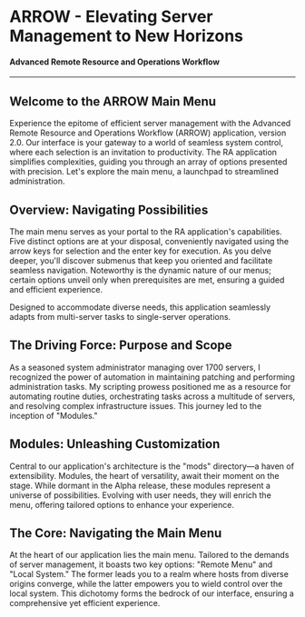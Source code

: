 # ARROW - Elevating Server Management to New Horizons
#### Advanced Remote Resource and Operations Workflow
---
## Welcome to the ARROW Main Menu
Experience the epitome of efficient server management with the Advanced Remote Resource and Operations Workflow (ARROW) application, version 2.0. Our interface is your gateway to a world of seamless system control, where each selection is an invitation to productivity. The RA application simplifies complexities, guiding you through an array of options presented with precision. Let's explore the main menu, a launchpad to streamlined administration.

## Overview: Navigating Possibilities
The main menu serves as your portal to the RA application's capabilities. Five distinct options are at your disposal, conveniently navigated using the arrow keys for selection and the enter key for execution. As you delve deeper, you'll discover submenus that keep you oriented and facilitate seamless navigation. Noteworthy is the dynamic nature of our menus; certain options unveil only when prerequisites are met, ensuring a guided and efficient experience.

Designed to accommodate diverse needs, this application seamlessly adapts from multi-server tasks to single-server operations.

## The Driving Force: Purpose and Scope
As a seasoned system administrator managing over 1700 servers, I recognized the power of automation in maintaining patching and performing administration tasks. My scripting prowess positioned me as a resource for automating routine duties, orchestrating tasks across a multitude of servers, and resolving complex infrastructure issues. This journey led to the inception of "Modules."

## Modules: Unleashing Customization
Central to our application's architecture is the "mods" directory—a haven of extensibility. Modules, the heart of versatility, await their moment on the stage. While dormant in the Alpha release, these modules represent a universe of possibilities. Evolving with user needs, they will enrich the menu, offering tailored options to enhance your experience.

## The Core: Navigating the Main Menu
At the heart of our application lies the main menu. Tailored to the demands of server management, it boasts two key options: "Remote Menu" and "Local System." The former leads you to a realm where hosts from diverse origins converge, while the latter empowers you to wield control over the local system. This dichotomy forms the bedrock of our interface, ensuring a comprehensive yet efficient experience.
